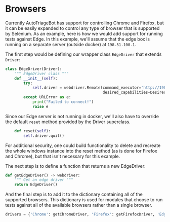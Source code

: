 # Browsers

Currently AutoTriageBot has support for controlling Chrome and Firefox, but it can be easily expanded to control any type of browser that is supported by Selenium. As an example, here is how we would add support for running tests against Edge. In this example, we'll assume that the edge box is running on a separate server (outside docker) at `198.51.100.1`. 

The first step would be defining our wrapper class `EdgeDriver` that extends `Driver`: 

``` python
class EdgeDriver(Driver):
    """ EdgeDriver class """
    def __init__(self):
        try:
            self.driver = webdriver.Remote(command_executor='http://198.51.100.1:4444/wd/hub', 
                                           desired_capabilities=DesiredCapabilities.EDGE)
        except URLError as e:
            print("Failed to connect!")
            raise e
```

Since our Edge server is not running in docker, we'll also have to override the default `reset` method provided by the Driver superclass. 

``` python
    def reset(self):
        self.driver.quit()
```

For additional security, one could build functionality to delete and recreate the whole windows instance into the reset method (as is done for Firefox and Chrome), but that isn't necessary for this example. 

The next step is to define a function that returns a new EdgeDriver: 

``` python
def getEdgeDriver() -> webdriver:
    """ Get an edge driver """
    return EdgeDriver()
```

And the final step is to add it to the dictionary containing all of the supported browsers. This dictionary is used for modules that choose to run tests against all of the available browsers rather than a single browser. 

``` python
drivers = {'Chrome': getChromeDriver, 'Firefox': getFirefoxDriver, 'Edge': getEdgeDriver}
```